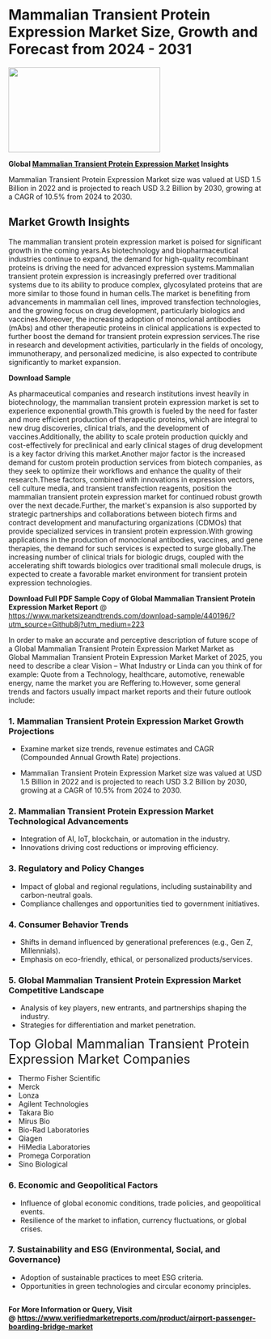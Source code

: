 <H1>Mammalian Transient Protein Expression Market Size, Growth and Forecast from 2024 - 2031</H1><img class="aligncenter size-medium wp-image-584254" src="https://thirdeyenews.in/wp-content/uploads/2024/09/Global-Market-Research-300x168.jpeg" alt="" width="300" height="168" /><p><strong>Global&nbsp;<a href="https://www.marketsizeandtrends.com/download-sample/440196/?utm_source=Github8j?utm_medium=223">Mammalian Transient Protein Expression Market</a> Insights</strong></p><p>Mammalian Transient Protein Expression Market size was valued at USD 1.5 Billion in 2022 and is projected to reach USD 3.2 Billion by 2030, growing at a CAGR of 10.5% from 2024 to 2030.</p><p><h2>Market Growth Insights</h2> <p>The mammalian transient protein expression market is poised for significant growth in the coming years.As biotechnology and biopharmaceutical industries continue to expand, the demand for high-quality recombinant proteins is driving the need for advanced expression systems.Mammalian transient protein expression is increasingly preferred over traditional systems due to its ability to produce complex, glycosylated proteins that are more similar to those found in human cells.The market is benefiting from advancements in mammalian cell lines, improved transfection technologies, and the growing focus on drug development, particularly biologics and vaccines.Moreover, the increasing adoption of monoclonal antibodies (mAbs) and other therapeutic proteins in clinical applications is expected to further boost the demand for transient protein expression services.The rise in research and development activities, particularly in the fields of oncology, immunotherapy, and personalized medicine, is also expected to contribute significantly to market expansion.</p> <p><strong>Download Sample</strong></p> <p>As pharmaceutical companies and research institutions invest heavily in biotechnology, the mammalian transient protein expression market is set to experience exponential growth.This growth is fueled by the need for faster and more efficient production of therapeutic proteins, which are integral to new drug discoveries, clinical trials, and the development of vaccines.Additionally, the ability to scale protein production quickly and cost-effectively for preclinical and early clinical stages of drug development is a key factor driving this market.Another major factor is the increased demand for custom protein production services from biotech companies, as they seek to optimize their workflows and enhance the quality of their research.These factors, combined with innovations in expression vectors, cell culture media, and transient transfection reagents, position the mammalian transient protein expression market for continued robust growth over the next decade.Further, the market's expansion is also supported by strategic partnerships and collaborations between biotech firms and contract development and manufacturing organizations (CDMOs) that provide specialized services in transient protein expression.With growing applications in the production of monoclonal antibodies, vaccines, and gene therapies, the demand for such services is expected to surge globally.The increasing number of clinical trials for biologic drugs, coupled with the accelerating shift towards biologics over traditional small molecule drugs, is expected to create a favorable market environment for transient protein expression technologies.<p><span class=""><strong>Download Full PDF Sample Copy of Global Mammalian Transient Protein Expression Market Report</strong> @ <a href="https://www.marketsizeandtrends.com/download-sample/440196/?utm_source=Github8j?utm_medium=223" target="_blank">https://www.marketsizeandtrends.com/download-sample/440196/?utm_source=Github8j?utm_medium=223</a></span></p><p>In order to make an accurate and perceptive description of future scope of a Global&nbsp;Mammalian Transient Protein Expression Market Market as Global&nbsp;Mammalian Transient Protein Expression Market Market of 2025, you need to describe a clear Vision &ndash; What Industry or Linda can you think of for example: Quote from a Technology, healthcare, automotive, renewable energy, name the market you are Reffering to.However, some general trends and factors usually impact market reports and their future outlook include:</p><h3>1.&nbsp;<strong>Mammalian Transient Protein Expression Market Growth Projections</strong></h3><ul><li>Examine market size trends, revenue estimates and CAGR (Compounded Annual Growth Rate) projections.</li><li><p>Mammalian Transient Protein Expression Market size was valued at USD 1.5 Billion in 2022 and is projected to reach USD 3.2 Billion by 2030, growing at a CAGR of 10.5% from 2024 to 2030.</p></li></ul><h3>2.&nbsp;<strong>Mammalian Transient Protein Expression Market Technological Advancements</strong></h3><ul><li>Integration of AI, IoT, blockchain, or automation in the industry.</li><li>Innovations driving cost reductions or improving efficiency.</li></ul><h3>3.&nbsp;<strong>Regulatory and Policy Changes</strong></h3><ul><li>Impact of global and regional regulations, including sustainability and carbon-neutral goals.</li><li>Compliance challenges and opportunities tied to government initiatives.</li></ul><h3>4.&nbsp;<strong>Consumer Behavior Trends</strong></h3><ul><li>Shifts in demand influenced by generational preferences (e.g., Gen Z, Millennials).</li><li>Emphasis on eco-friendly, ethical, or personalized products/services.</li></ul><h3>5.&nbsp;<strong>Global Mammalian Transient Protein Expression Market Competitive Landscape</strong></h3><ul><li>Analysis of key players, new entrants, and partnerships shaping the industry.</li><li>Strategies for differentiation and market penetration.</li></ul><p data-pm-slice="1 1 []"><span style="color: inherit; font-family: inherit; font-size: 25px;">Top Global Mammalian Transient Protein Expression Market Companies</span></p><div class="" data-test-id=""><p><li>Thermo Fisher Scientific</li><li> Merck</li><li> Lonza</li><li> Agilent Technologies</li><li> Takara Bio</li><li> Mirus Bio</li><li> Bio-Rad Laboratories</li><li> Qiagen</li><li> HiMedia Laboratories</li><li> Promega Corporation</li><li> Sino Biological</li></p></div><h3>6.&nbsp;<strong>Economic and Geopolitical Factors</strong></h3><ul><li>Influence of global economic conditions, trade policies, and geopolitical events.</li><li>Resilience of the market to inflation, currency fluctuations, or global crises.</li></ul><h3>7.&nbsp;<strong>Sustainability and ESG (Environmental, Social, and Governance)</strong></h3><ul><li>Adoption of sustainable practices to meet ESG criteria.</li><li>Opportunities in green technologies and circular economy principles.</li></ul><h2><strong style="font-size: 14px;">For More Information or Query, Visit @&nbsp;</strong><a style="background-color: #ffffff; font-size: 14px;" href="https://www.marketsizeandtrends.com/report/mammalian-transient-protein-expression-market/" target="_blank">https://www.verifiedmarketreports.com/product/airport-passenger-boarding-bridge-market</a></h2>